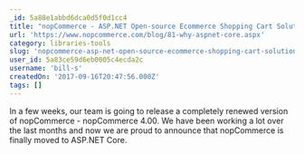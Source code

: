 ```yaml
---
_id: 5a88e1abbd6dca0d5f0d1cc4
title: "nopCommerce - ASP.NET Open-source Ecommerce Shopping Cart Solution"
url: 'https://www.nopcommerce.com/blog/81-why-aspnet-core.aspx'
category: libraries-tools
slug: 'nopcommerce-asp-net-open-source-ecommerce-shopping-cart-solution'
user_id: 5a83ce59d6eb0005c4ecda2c
username: 'bill-s'
createdOn: '2017-09-16T20:47:56.000Z'
tags: []
---
```


In a few weeks, our team is going to release a completely renewed version of nopCommerce - nopCommerce 4.00.
We have been working a lot over the last months and now we are proud to announce that nopCommerce is finally moved to ASP.NET Core.

